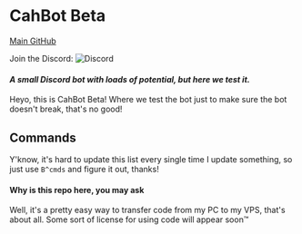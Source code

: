 # CahBot Beta

[Main GitHub](http://github.com/2003cah/cahbot)

Join the Discord: ![Discord](https://discordapp.com/api/guilds/252196054101917696/widget.png)

#### ***A small Discord bot with loads of potential, but here we test it.***

Heyo, this is CahBot Beta! Where we test the bot just to make sure the bot doesn't break, that's no good!

## Commands

Y'know, it's hard to update this list every single time I update something, so just use `B^cmds` and figure it out, thanks!

#### **Why is this repo here, you may ask**
 
 Well, it's a pretty easy way to transfer code from my PC to my VPS, that's about all. Some sort of license for using code will appear soon:tm:
